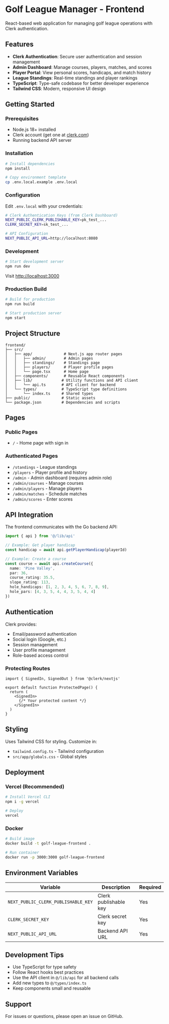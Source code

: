 # Golf League Manager - Frontend

React-based web application for managing golf league operations with Clerk authentication.

## Features

- **Clerk Authentication**: Secure user authentication and session management
- **Admin Dashboard**: Manage courses, players, matches, and scores
- **Player Portal**: View personal scores, handicaps, and match history
- **League Standings**: Real-time standings and player rankings
- **TypeScript**: Type-safe codebase for better developer experience
- **Tailwind CSS**: Modern, responsive UI design

## Getting Started

### Prerequisites

- Node.js 18+ installed
- Clerk account (get one at [clerk.com](https://clerk.com))
- Running backend API server

### Installation

```bash
# Install dependencies
npm install

# Copy environment template
cp .env.local.example .env.local
```

### Configuration

Edit `.env.local` with your credentials:

```bash
# Clerk Authentication Keys (from Clerk Dashboard)
NEXT_PUBLIC_CLERK_PUBLISHABLE_KEY=pk_test_...
CLERK_SECRET_KEY=sk_test_...

# API Configuration
NEXT_PUBLIC_API_URL=http://localhost:8080
```

### Development

```bash
# Start development server
npm run dev
```

Visit [http://localhost:3000](http://localhost:3000)

### Production Build

```bash
# Build for production
npm run build

# Start production server
npm start
```

## Project Structure

```
frontend/
├── src/
│   ├── app/              # Next.js app router pages
│   │   ├── admin/        # Admin pages
│   │   ├── standings/    # Standings page
│   │   ├── players/      # Player profile pages
│   │   └── page.tsx      # Home page
│   ├── components/       # Reusable React components
│   ├── lib/             # Utility functions and API client
│   │   └── api.ts       # API client for backend
│   └── types/           # TypeScript type definitions
│       └── index.ts     # Shared types
├── public/              # Static assets
└── package.json         # Dependencies and scripts
```

## Pages

### Public Pages
- `/` - Home page with sign in

### Authenticated Pages
- `/standings` - League standings
- `/players` - Player profile and history
- `/admin` - Admin dashboard (requires admin role)
- `/admin/courses` - Manage courses
- `/admin/players` - Manage players
- `/admin/matches` - Schedule matches
- `/admin/scores` - Enter scores

## API Integration

The frontend communicates with the Go backend API:

```typescript
import { api } from '@/lib/api'

// Example: Get player handicap
const handicap = await api.getPlayerHandicap(playerId)

// Example: Create a course
const course = await api.createCourse({
  name: 'Pine Valley',
  par: 36,
  course_rating: 35.5,
  slope_rating: 113,
  hole_handicaps: [1, 2, 3, 4, 5, 6, 7, 8, 9],
  hole_pars: [4, 3, 5, 4, 4, 3, 5, 4, 4]
})
```

## Authentication

Clerk provides:
- Email/password authentication
- Social login (Google, etc.)
- Session management
- User profile management
- Role-based access control

### Protecting Routes

```tsx
import { SignedIn, SignedOut } from '@clerk/nextjs'

export default function ProtectedPage() {
  return (
    <SignedIn>
      {/* Your protected content */}
    </SignedIn>
  )
}
```

## Styling

Uses Tailwind CSS for styling. Customize in:
- `tailwind.config.ts` - Tailwind configuration
- `src/app/globals.css` - Global styles

## Deployment

### Vercel (Recommended)

```bash
# Install Vercel CLI
npm i -g vercel

# Deploy
vercel
```

### Docker

```bash
# Build image
docker build -t golf-league-frontend .

# Run container
docker run -p 3000:3000 golf-league-frontend
```

## Environment Variables

| Variable | Description | Required |
|----------|-------------|----------|
| `NEXT_PUBLIC_CLERK_PUBLISHABLE_KEY` | Clerk publishable key | Yes |
| `CLERK_SECRET_KEY` | Clerk secret key | Yes |
| `NEXT_PUBLIC_API_URL` | Backend API URL | Yes |

## Development Tips

- Use TypeScript for type safety
- Follow React hooks best practices
- Use the API client in `@/lib/api` for all backend calls
- Add new types to `@/types/index.ts`
- Keep components small and reusable

## Support

For issues or questions, please open an issue on GitHub.
